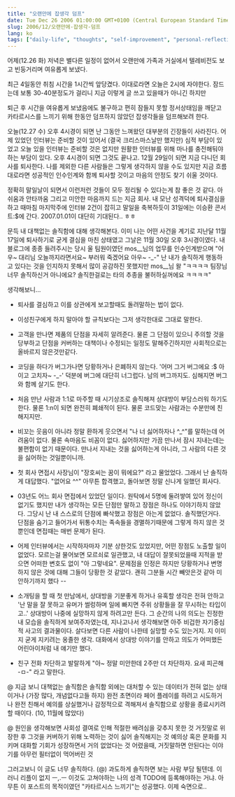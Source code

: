 ```yaml
---
title: "오랜만에 잡생각 덤프"
date: Tue Dec 26 2006 01:00:00 GMT+0100 (Central European Standard Time)
slug: 2006/12/오랜만에-잡생각-덤프
lang: ko
tags: ["daily-life", "thoughts", "self-improvement", "personal-reflection"]
---
```


어제(12.26 화) 저녁은 별다른 일정이 없어서 
오랜만에 가족과 거실에서 텔레비전도 보고 빈둥거리며 여유롭게 보냈다.

최근 4일동안 취침 시간을 1시간씩 앞당겼다. 이대로라면 오늘은 2시에 자야한다.
잠드는데 보통 30-40분정도가 걸리니 지금 이렇게 글 쓰고 있을때가 아니긴 하지만

퇴근 후 시간을 여유롭게 보냈음에도 불구하고 편히 잠들지 못할 정서상태임을 깨닫고
카타르시스를 느끼기 위해 한동안 덤프하지 않았던 잡생각들을 덤프해보려 한다.

오늘(12.27 수) 오후 4시경이 되면 난 그동안 느껴왔던 대부분의 긴장들이 사라진다.
어제 있었던 인터뷰는 준비할 것이 있어서 (결국 크리스마스날만 했지만) 심적 부담이 있었고 
오늘 있을 인터뷰는 준비할 것은 없지만 원활한 인터뷰를 위해 마나를 충전해둬야 하는 부담이 있다.
오후 4시경이 되면 그것도 끝나고. 12월 29일이 되면 지금 다니던 회사를 퇴사한다. 
나를 제외한 다른 사람들은 그렇게 생각하지 않을 수도 있지만
지금 흐름대로라면 성공적인 인수인계와 함께 퇴사할 것이고 마음의 안정도 찾기 쉬울 것이다.

정확히 말일날이 되면서 이런저런 것들이 모두 정리될 수 있다는게 참 좋은 것 같다.
아쉬움과 안타까움 그리고 미안한 마음까지 드는 지금 회사. 내 모난 성격덕에 퇴사결심을 하고
때마침 마지막주에 인터뷰 2건이 잡히고 말일을 축복하듯이 31일에는 이승환 콘서트:$에 간다. 
2007.01.01이 대단히 기대된다.. ㅎㅎ 

문득 내 대책없는 솔직함에 대해 생각해본다. 
이미 나는 어떤 사건을 계기로 지난달 11월 17일에 퇴사하기로 굳게 결심을 마친 상태였고
그날은 11월 30일 오후 3시경이였다. 내 블로그에 종종 들려주시는 
당시 울 팀원이였던 mos__님의 업무를 인수인계받으며
"어우~ 대리님 오늘까지라면서요~ 부러워 죽겠어요 아우~ -_-"
난 내가 솔직하게 행동하고 있다는 것을 인지하지 못해서 많이 공감하진 못했지만 mos__님 왈
"ㅋㅋㅋㅋ 팀장님 너무 솔직하신거 아니에요? 솔직한걸로는 타의 추종을 불허하실꺼에요 ㅋㅋㅋㅋ"

생각해보니...

- 퇴사를 결심하고 이를 상관에게 보고할때도 돌려말하는 법이 없다.

- 이성친구에게 하지 말아야 할 규칙보다는 그저 생각한대로 그대로 말한다.

- 고객을 만나면 제품의 단점을 자세히 알려준다. 물론 그 단점이 있으니 주의할 것을 당부하고 
단점을 커버하는 대책이나 수정되는 일정도 말해주긴하지만 사회적으로는 올바르지 않은것만같다.

- 코딩을 하다가 버그가나면 당황하거나 은폐하지 않는다. '어머 그거 버그에요 :$ 아이고 고치자~ -_-'
덕분에 버그에 대단히 너그럽다. 남의 버그까지도. 심해지면 버그와 함께 살기도 한다.

- 처음 만난 사람과 1:1로 마주할 때 시기상조로 솔직해져 상대방이 부담스러워 하기도 한다.
물론 1:n이 되면 완전히 폐쇄적이 된다. 물론 코드맞는 사람과는 수분만에 친해지지만.

- 비꼬는 웃음이 아니라 정말 환하게 웃으면서 "나 너 싫어하자나 ^_^"를 말하는데 어려움이 없다.
물론 속마음도 비꼼이 없다. 싫어하지만 가끔 만나서 잠시 지내는데는 불편함이 없기 때문이다.
만나서 지내는 것을 싫어하는게 아니라, 그 사람의 다른 것을 싫어하는 것일뿐이니까.

- 첫 회사 면접시 사장님이 "장호씨는 꿈이 뭐에요?" 라고 물었었다.
그래서 난 솔직하게 대답했다. "없어요 ^^" 아무튼 합격했고, 돌아보면 정말 신나게 일했던 회사다.

- 03년도 어느 회사 면접에서 있었던 일이다. 원탁에서 5명에 둘려쌓여 있어 정신이 없기도 했지만
내가 생각하는 모든 단점만 말하고 장점은 하나도 이야기하지 않았다. 
그당시 난 내 스스로의 단점에 빠삭했고 장점은 아는게 없었다. 솔직했던거다.
단점을 숨기고 들어가서 뒤통수치는 족속들을 경멸하기때문에 그렇게 하지 않은 것 뿐인데 
면접때는 매번 문제가 된다. 

- 어제 인터뷰에서는 시작하자마자 기분 상한것도 있었지만, 어떤 장점도 노출할 일이 없었다.
모르는걸 물어보면 모르쇠로 일관했고, 내 대답이 잘못되었을때 지적을 받으면 어떠한 변호도 없이
"아 그렇네요". 문제점을 인정은 하지만 당황하거나 변명하지 않은 것에 대해 그들이 당황한 것 같았다.
괜히 그분들 시간 빼앗은것 같아 미안하기까지 했다 --

- 소개팅을 할 때 첫 만남에서, 상대방을 기분좋게 하거나 유혹할 생각은 전혀 안하고 
'난 말을 잘 못하고 유머가 썰렁하며 일에 빠지면 주위 상황들을 잘 무시하는 타입이고..'
상대방이 나중에 실망하지 않게 하려고만 든다. 
그 순간의 나의 의도는 진정한 내 모습을 솔직하게 보여주자였는데, 
지나고나서 생각해보면 아주 비겁한 자기중심적 사고의 결과물이다.
살다보면 다른 사람이 나한테 실망할 수도 있는거지. 지 이미지 굳게 지키려는 옹졸한 생각.
대화에서 상대방 이야기를 안하고 의도가 어떠했든 어린아이처럼 내 얘기만 했다.

- 친구 전화 차단하고 발랄하게 "아~ 정말 미안한데 2주만 더 차단하자. 요새 피곤해 -ㅁ-" 라고 말한다.

@ 지금 보니 대책없는 솔직함은
솔직함 외에는 대처할 수 있는 데이터가 전혀 없는 상태이거나 (가장 많다, 개념없다고들 하지)
완전 초면이라 페어 플레이를 하려고 시도하거나
완전 친해서 예의를 상실했거나
감정적으로 격해져서 솔직함으로 상황을 종료시키려 할 때이다. (10, 11월에 많았다)

@ 원인을 생각해보면
사회성 결여로 인해 적절한 배려심을 갖추지 못한 것
거짓말로 위장한 후 그것을 커버하기 위해 노력하는 것이 싫어 솔직해지는 것 
예의상 혹은 문화를 지키며 대화할 기회가 성장하면서 거의 없었다는 것
어렸을때, 거짓말하면 안된다는 이야기를 아무런 필터없이 먹어버린 것

그러고보니 이 글도 너무 솔직하다. (@)
과도하게 솔직하면 보는 사람 부담 될텐데. 이러니 리플이 없지 ㅡ,.ㅡ
이것도 고쳐야하는 나의 성격 TODO에 등록해야하는 거냐.
아무튼 이 포스트의 목적이였던 "카타르시스 느끼기"는 성공했다. 이제 숙면으로..
